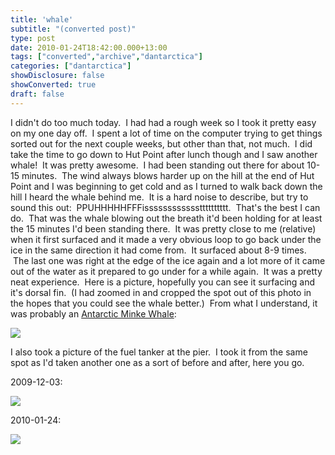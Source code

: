 ```yaml
---
title: 'whale'
subtitle: "(converted post)"
type: post
date: 2010-01-24T18:42:00.000+13:00
tags: ["converted","archive","dantarctica"]
categories: ["dantarctica"]
showDisclosure: false
showConverted: true
draft: false
---
```


I didn't do too much today.  I had had a rough week so I took it pretty easy on my one day off.  I spent a lot of time on the computer trying to get things sorted out for the next couple weeks, but other than that, not much.  I did take the time to go down to Hut Point after lunch though and I saw another whale!  It was pretty awesome.  I had been standing out there for about 10-15 minutes.  The wind always blows harder up on the hill at the end of Hut Point and I was beginning to get cold and as I turned to walk back down the hill I heard the whale behind me.  It is a hard noise to describe, but try to sound this out:  PPUHHHHHFFFisssssssssssstttttttttt.  That's the best I can do.  That was the whale blowing out the breath it'd been holding for at least the 15 minutes I'd been standing there.  It was pretty close to me (relative) when it first surfaced and it made a very obvious loop to go back under the ice in the same direction it had come from.  It surfaced about 8-9 times.  The last one was right at the edge of the ice again and a lot more of it came out of the water as it prepared to go under for a while again.  It was a pretty neat experience.  Here is a picture, hopefully you can see it surfacing and it's dorsal fin.  (I had zoomed in and cropped the spot out of this photo in the hopes that you could see the whale better.)  From what I understand, it was probably an [Antarctic Minke Whale](http://en.wikipedia.org/wiki/Antarctic_Minke_Whale):  

[![](https://lh3.googleusercontent.com/qOmHktrQmr6NQDG0gILf98bZgtoFUQ9cAAp_BW98FM1l2ETs6l6sYPe1PmQNZmzYI2YIBBRMxAJzzf8sum5s6d543V1kra6W6ySnWWjnvgXOw_YKsiOKjbZ5LezrzmxoBdUwD3KMFY3TkyMBnSO4q9ladsd_K3VsIuuo9N-p2XYRiozXiCS8UTsG6SpXZ5kQFaFxcjmYpkcrpMOoA5MZ8LoampfMAk0PiiaA0ZuG5ldPHRrw7SGddQfOtHkhY8tyTy7WEvJ2qDXAskyzcHGlTSShqlm9u7j7vq7X8eUTc-u8m6Fp73pgotJLeVYsdk8kvdEqxr-2AKavqlQTOzdtfBcNTCd0Pc20O1UWqPx229YQCoiKAwu_5trswHndg7TyS-Txt-6mmLfjK9k3Zn2T9m2vJcTGx2Vt93mz8VL1csLTls9YOoku5j_d6I1BNewe9m3BKj-52W58xV1W-4mKLSQgQRng7cd5Q88p53NcQmBAtv1IslIta7X5_dAAyu8FsrDG-S3xoi3A4fM_S-5I5uaGBEmCicVk6JrWPcgD-pvkpz0Ey5mwqY92i5CT1Oyet7aNqYAnt4SmhrOPXpH1D63fCJuGj88xEucPK0t7xUP6ULCG38oz_kXIiDzM2fZq2Y5hJ9ekqwIyOuBLHC8CV622Iuu1sURnEjkHl6EZKFpzXb7r=w1075-h806-no)](https://lh3.googleusercontent.com/qOmHktrQmr6NQDG0gILf98bZgtoFUQ9cAAp_BW98FM1l2ETs6l6sYPe1PmQNZmzYI2YIBBRMxAJzzf8sum5s6d543V1kra6W6ySnWWjnvgXOw_YKsiOKjbZ5LezrzmxoBdUwD3KMFY3TkyMBnSO4q9ladsd_K3VsIuuo9N-p2XYRiozXiCS8UTsG6SpXZ5kQFaFxcjmYpkcrpMOoA5MZ8LoampfMAk0PiiaA0ZuG5ldPHRrw7SGddQfOtHkhY8tyTy7WEvJ2qDXAskyzcHGlTSShqlm9u7j7vq7X8eUTc-u8m6Fp73pgotJLeVYsdk8kvdEqxr-2AKavqlQTOzdtfBcNTCd0Pc20O1UWqPx229YQCoiKAwu_5trswHndg7TyS-Txt-6mmLfjK9k3Zn2T9m2vJcTGx2Vt93mz8VL1csLTls9YOoku5j_d6I1BNewe9m3BKj-52W58xV1W-4mKLSQgQRng7cd5Q88p53NcQmBAtv1IslIta7X5_dAAyu8FsrDG-S3xoi3A4fM_S-5I5uaGBEmCicVk6JrWPcgD-pvkpz0Ey5mwqY92i5CT1Oyet7aNqYAnt4SmhrOPXpH1D63fCJuGj88xEucPK0t7xUP6ULCG38oz_kXIiDzM2fZq2Y5hJ9ekqwIyOuBLHC8CV622Iuu1sURnEjkHl6EZKFpzXb7r=w1075-h806-no)  

  
I also took a picture of the fuel tanker at the pier.  I took it from the same spot as I'd taken another one as a sort of before and after, here you go.  

2009-12-03:  

[![](http://lh5.ggpht.com/_WucH0HQjOPM/S1uZuh07UjI/AAAAAAAABTE/9lHV6-qPXSA/s320/PICT1592.jpg)](http://lh5.ggpht.com/_WucH0HQjOPM/S1uZuh07UjI/AAAAAAAABTE/9lHV6-qPXSA/s1600/PICT1592.jpg)  

  
2010-01-24:  

[![](http://lh3.ggpht.com/_WucH0HQjOPM/S1uZubau6vI/AAAAAAAABTA/2wao_7G2TH4/s320/PICT2086.jpg)](http://lh3.ggpht.com/_WucH0HQjOPM/S1uZubau6vI/AAAAAAAABTA/2wao_7G2TH4/s1600/PICT2086.jpg)